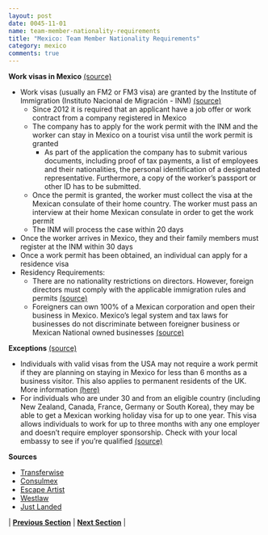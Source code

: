 ```yaml
---
layout: post
date: 0045-11-01
name: team-member-nationality-requirements
title: "Mexico: Team Member Nationality Requirements"
category: mexico
comments: true
---
```


**Work visas in Mexico** [(source)](https://www.justlanded.com/english/Mexico/Mexico-Guide/Visas-Permits/Work-permits)
- Work visas (usually an FM2 or FM3 visa) are granted by the Institute of Immigration (Instituto Nacional de Migración - INM) [(source)](https://transferwise.com/gb/blog/mexico-work-visa)
    - Since 2012 it is required that an applicant have a job offer or work contract from a company registered in Mexico
    - The company has to apply for the work permit with the INM and the worker can stay in Mexico on a tourist visa until the work permit is granted
      - As part of the application the company has to submit various documents, including proof of tax payments, a list of employees and their nationalities, the personal identification of a designated representative. Furthermore, a copy of the worker’s passport or other ID has to be submitted.
    - Once the permit is granted, the worker must collect the visa at the Mexican consulate of their home country. The worker must pass an interview at their home Mexican consulate in order to get the work permit 
    - The INM will process the case within 20 days 
 - Once the worker arrives in Mexico, they and their family members must register at the INM within 30 days
 - Once a work permit has been obtained, an individual can apply for a residence visa
 - Residency Requirements:
    - There are no nationality restrictions on directors. However, foreign directors must comply with the applicable immigration rules and permits [(source)](https://content.next.westlaw.com/Document/I2ef12afa1ed511e38578f7ccc38dcbee/View/FullText.html?contextData=(sc.Default)&transitionType=Default&firstPage=true&bhcp=1)
    - Foreigners can own 100% of a Mexican corporation and open their business in Mexico. Mexico’s legal system and tax laws for businesses do not discriminate between foreigner business or Mexican National owned businesses [(source)]( http://www.escapeartist.com/mexico/work/doing-business-mexico/)

**Exceptions** [(source)](https://transferwise.com/gb/blog/mexico-work-visa)
- Individuals with valid visas from the USA may not require a work permit if they are planning on staying in Mexico for less than 6 months as a business visitor. This also applies to permanent residents of the UK. More information [(here)](https://consulmex.sre.gob.mx/reinounido/index.php/en/contenido/108-visas-for-other-countries)
- For individuals who are under 30 and from an eligible country (including New Zealand, Canada, France, Germany or South Korea), they may be able to get a Mexican working holiday visa for up to one year. This visa allows individuals to work for up to three months with any one employer and doesn’t require employer sponsorship. Check with your local embassy to see if you’re qualified [(source)](https://transferwise.com/gb/blog/mexico-work-visa)

**Sources**
- [Transferwise](https://transferwise.com/gb/blog/mexico-work-visa)  
- [Consulmex](https://consulmex.sre.gob.mx/reinounido/index.php/en/contenido/108-visas-for-other-countries)  
- [Escape Artist]( http://www.escapeartist.com/mexico/work/doing-business-mexico/)  
- [Westlaw](https://content.next.westlaw.com/Document/I2ef12afa1ed511e38578f7ccc38dcbee/View/FullText.html?contextData=(sc.Default)&transitionType=Default&firstPage=true&bhcp=1)
- [Just Landed](https://www.justlanded.com/english/Mexico/Mexico-Guide/Visas-Permits/Work-permits)

| **[Previous Section]( https://neo-project.github.io/global-blockchain-compliance-hub//mexico/mexico-registry-requirements.html)** | **[Next Section]( https://neo-project.github.io/global-blockchain-compliance-hub//mexico/mexico-tax-and-auditing-requirements.html)** |
